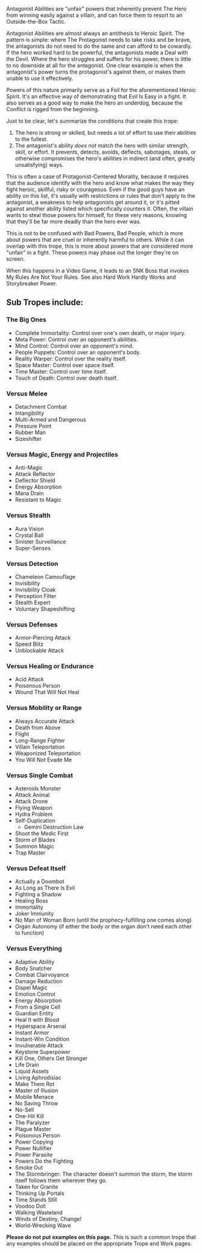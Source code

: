 Antagonist Abilities are "unfair" powers that inherently prevent The Hero from winning easily against a villain, and can force them to resort to an Outside-the-Box Tactic.

Antagonist Abilities are almost always an antithesis to Heroic Spirit. The pattern is simple: where The Protagonist needs to take risks and be brave, the antagonists do not need to do the same and can afford to be cowardly. If the hero worked hard to be powerful, the antagonists made a Deal with the Devil. Where the hero struggles and suffers for his power, there is little to no downside at all for the antagonist. One clear example is when the antagonist's power turns the protagonist's against them, or makes them unable to use it effectively.

Powers of this nature primarily serve as a Foil for the aforementioned Heroic Spirit. It's an effective way of demonstrating that Evil Is Easy in a fight. It also serves as a good way to make the hero an underdog, because the Conflict is rigged from the beginning.

Just to be clear, let's summarize the conditions that create this trope:

1.  The hero is strong or skilled, but needs a lot of effort to use their abilities to the fullest.
2.  The antagonist's ability _does not_ match the hero with similar strength, skill, or effort. It prevents, detects, avoids, deflects, sabotages, steals, or otherwise compromises the hero's abilities in indirect (and often, greatly unsatisfying) ways.

This is often a case of Protagonist-Centered Morality, because it requires that the audience identify with the hero and know what makes the way they fight heroic, skillful, risky or courageous. Even if the good guys have an ability on this list, it's usually with restrictions or rules that don't apply to the antagonist, a weakness to help antagonists get around it, or it's pitted against another ability listed which specifically counters it. Often, the villain wants to steal those powers for himself, for these very reasons, knowing that they'll be far more deadly than the hero ever was.

This is not to be confused with Bad Powers, Bad People, which is more about powers that are cruel or inherently harmful to others. While it can overlap with this trope, this is more about powers that are considered more "unfair" in a fight. These powers may phase out the longer they're on screen.

When this happens in a Video Game, it leads to an SNK Boss that invokes My Rules Are Not Your Rules. See also Hard Work Hardly Works and Storybreaker Power.

## Sub Tropes include:

### The Big Ones

-   Complete Immortality: Control over one's own death, or major injury.
-   Meta Power: Control over an opponent's abilities.
-   Mind Control: Control over an opponent's mind.
-   People Puppets: Control over an opponent's body.
-   Reality Warper: Control over the reality itself.
-   Space Master: Control over space itself.
-   Time Master: Control over time itself.
-   Touch of Death: Control over death itself.

### Versus Melee

-   Detachment Combat
-   Intangibility
-   Multi-Armed and Dangerous
-   Pressure Point
-   Rubber Man
-   Sizeshifter

### Versus Magic, Energy and Projectiles

-   Anti-Magic
-   Attack Reflector
-   Deflector Shield
-   Energy Absorption
-   Mana Drain
-   Resistant to Magic

### Versus Stealth

-   Aura Vision
-   Crystal Ball
-   Sinister Surveillance
-   Super-Senses

### Versus Detection

-   Chameleon Camouflage
-   Invisibility
-   Invisibility Cloak
-   Perception Filter
-   Stealth Expert
-   Voluntary Shapeshifting

### Versus Defenses

-   Armor-Piercing Attack
-   Speed Blitz
-   Unblockable Attack

### Versus Healing or Endurance

-   Acid Attack
-   Poisonous Person
-   Wound That Will Not Heal

### Versus Mobility or Range

-   Always Accurate Attack
-   Death from Above
-   Flight
-   Long-Range Fighter
-   Villain Teleportation
-   Weaponized Teleportation
-   You Will Not Evade Me

### Versus Single Combat

-   Asteroids Monster
-   Attack Animal
-   Attack Drone
-   Flying Weapon
-   Hydra Problem
-   Self-Duplication
    -   Gemini Destruction Law
-   Shoot the Medic First
-   Storm of Blades
-   Summon Magic
-   Trap Master

### Versus Defeat Itself

-   Actually a Doombot
-   As Long as There Is Evil
-   Fighting a Shadow
-   Healing Boss
-   Immortality
-   Joker Immunity
-   No Man of Woman Born (until the prophecy-fulfilling one comes along)
-   Organ Autonomy (if either the body or the organ don't need each other to function)

### Versus Everything

-   Adaptive Ability
-   Body Snatcher
-   Combat Clairvoyance
-   Damage Reduction
-   Dispel Magic
-   Emotion Control
-   Energy Absorption
-   From a Single Cell
-   Guardian Entity
-   Heal It with Blood
-   Hyperspace Arsenal
-   Instant Armor
-   Instant-Win Condition
-   Invulnerable Attack
-   Keystone Superpower
-   Kill One, Others Get Stronger
-   Life Drain
-   Liquid Assets
-   Living Aphrodisiac
-   Make Them Rot
-   Master of Illusion
-   Mobile Menace
-   No Saving Throw
-   No-Sell
-   One-Hit Kill
-   The Paralyzer
-   Plague Master
-   Poisonous Person
-   Power Copying
-   Power Nullifier
-   Power Parasite
-   Powers Do the Fighting
-   Smoke Out
-   The Stormbringer: The character doesn't summon the storm, the storm itself follows them wherever they go.
-   Taken for Granite
-   Thinking Up Portals
-   Time Stands Still
-   Voodoo Doll
-   Walking Wasteland
-   Winds of Destiny, Change!
-   World-Wrecking Wave

**Please do not put examples on this page.** This is such a common trope that any examples should be placed on the appropriate Trope and Work pages.